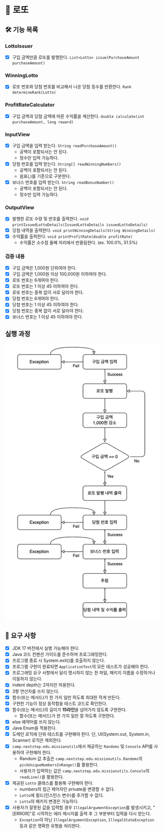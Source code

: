 # 🎰 로또

## 🛠️ 기능 목록
### LottoIssuer
- [x] 구입 금액만큼 로또를 발행한다. `List<Lotto> issue(PurchaseAmount purchaseAmount)`

### WinningLotto
- [x] 로또 번호와 당첨 번호를 비교해서 나온 당첨 등수를 반환한다. `Rank determineRank(Lotto)`

### ProfitRateCalculator
- [x] 구입 금액과 당첨 금액에 따른 수익률을 계산한다. `double calculate(int purchaseAmount, long reward)`

### InputView
- [x] 구입 금액을 입력 받는다. `String readPurchaseAmount()`
  - 공백이 포함되서는 안 된다. 
  - 정수만 입력 가능하다.
- [x] 당첨 번호를 입력 받는다. `String[] readWinningNumbers()`
  - 공백이 포함되서는 안 된다.
  - 쉼표(,)를 기준으로 구분한다.
- [x] 보너스 번호를 입력 받는다. `String readBonusNumber()`
  - 공백이 포함되서는 안 된다.
  - 정수만 입력 가능하다.

### OutputView
- [x] 발행한 로또 수량 및 번호를 출력한다. `void printIssuedLottoDetails(IssuedLottoDetails issuedLottoDetails)`
- [x] 당첨 내역을 출력한다. `void printWinningDetails(String WinningDetails)`
- [x] 수익률을 출력한다. `void printProfitRate(double profitRate)`
    - 수익률은 소수점 둘째 자리에서 반올림한다. (ex. 100.0%, 51.5%)

### 검증 내용
- [x] 구입 금액은 1,000원 단위여야 한다.
- [x] 구입 금액은 1,000원 이상 100,000원 이하여야 한다.
- [x] 로또 번호는 6개여야 한다.
- [x] 로또 번호는 1 이상 45 이하여야 한다.
- [x] 로또 번호는 중복 없이 서로 달라야 한다.
- [x] 당첨 번호는 6개여야 한다.
- [x] 당첨 번호는 1 이상 45 이하여야 한다.
- [x] 당첨 번호는 중복 없이 서로 달라야 한다.
- [x] 보너스 번호는 1 이상 45 이하여야 한다.

## 실행 과정
<img src="lotto flow.png">

## 🔎 요구 사항
- [x] JDK 17 버전에서 실행 가능해야 한다.
- [x] Java 코드 컨벤션 가이드를 준수하며 프로그래밍한다.
- [x] 프로그램 종료 시 System.exit()를 호출하지 않는다.
- [x] 프로그램 구현이 완료되면 `ApplicationTest`의 모든 테스트가 성공해야 한다.
- [x] 프로그래밍 요구 사항에서 달리 명시하지 않는 한 파일, 패키지 이름을 수정하거나 이동하지 않는다.
- [x] indent depth는 2까지만 허용한다.
- [x] 3항 연산자를 쓰지 않는다.
- [x] 함수(또는 메서드)가 한 가지 일만 하도록 최대한 작게 만든다.
- [x] 구현한 기능이 정상 동작함을 테스트 코드로 확인한다.
- [x] 함수(또는 메서드)의 길이가 **15라인**을 넘어가지 않도록 구현한다.
    - 함수(또는 메서드)가 한 가지 일만 잘 하도록 구현한다.
- [x] else 예약어를 쓰지 않는다.
- [x] Java Enum을 적용한다.
- [x] 도메인 로직에 단위 테스트를 구현해야 한다. 단, UI(System.out, System.in, Scanner) 로직은 제외한다.
- [x] `camp.nextstep.edu.missionutils`에서 제공하는 `Randoms` 및 `Console` API를 사용하여 구현해야 한다.
    - Random 값 추출은 `camp.nextstep.edu.missionutils.Randoms`의 `pickUniqueNumbersInRange()`를 활용한다.
    - 사용자가 입력하는 값은 `camp.nextstep.edu.missionutils.Console`의 `readLine()`을 활용한다.
- [x] 제공된 `Lotto` 클래스를 활용해 구현해야 한다.
    - numbers의 접근 제어자인 private을 변경할 수 없다.
    - `Lotto`에 필드(인스턴스 변수)를 추가할 수 없다.
    - `Lotto`의 패키지 변경은 가능하다.
- [x] 사용자가 잘못된 값을 입력할 경우 `IllegalArgumentException`를 발생시키고, "[ERROR]"로 시작하는 에러 메시지를 출력 후 그 부분부터 입력을 다시 받는다.
    - `Exception`이 아닌 `IllegalArgumentException`, `IllegalStateException` 등과 같은 명확한 유형을 처리한다.
